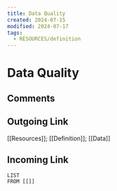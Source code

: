 ```yaml
---
title: Data Quality
created: 2024-07-15
modified: 2024-07-17
tags:
  - RESOURCES/definition
---
```

# Data Quality
## Comments

## Outgoing Link
[[Resources]]; [[Definition]]; [[Data]]
## Incoming Link
```dataview
LIST
FROM [[]]
```
